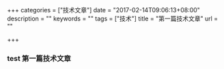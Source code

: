 +++
categories = ["技术文章"]
date = "2017-02-14T09:06:13+08:00"
description = ""
keywords = ""
tags = ["技术"]
title = "第一篇技术文章"
url = ""

+++

### test 第一篇技术文章
